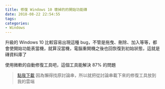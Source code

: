 ```yaml
---
title: 修復 Windows 10 壞掉的的開始功能磚
date: 2018-08-22 22:54:55
tags:
categories:
- Windows
---
```

升級的 Windows 10 比較容易出現這種 bug，不管是拖曳、刪除、加入等等，都會使開始功能表當機，就算沒當機，電腦重開機之後也回恢復到初始狀態，這就是磚資料庫了
<!--more-->

使用微軟的自動修復工具吧，這個工具能解決 87% 的問題

> [點我下載](https://1drv.ms/u/s!At0xpJmW4uV6hgSNZrQb-YD9Cz_i)
> 因為懶得找原討論串，所以就把從討論串載下來的修復工具放到我的雲端
